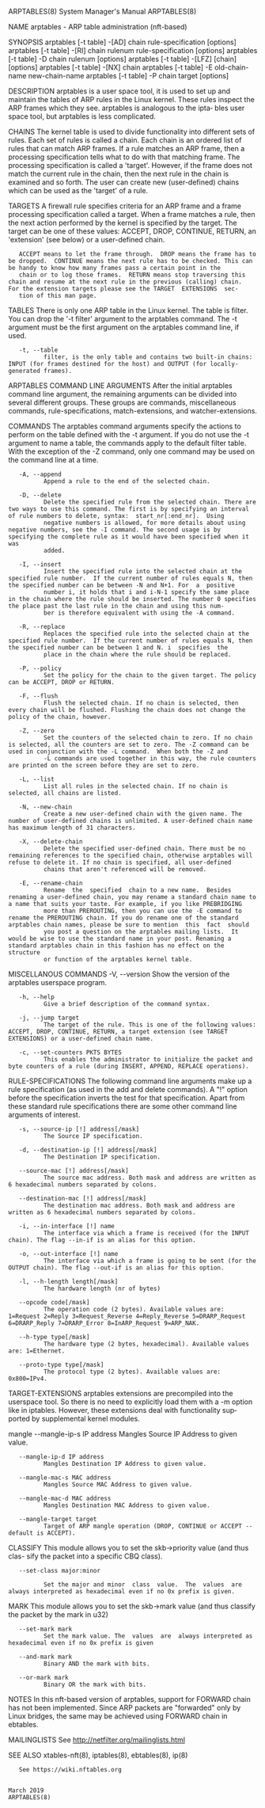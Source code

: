 ARPTABLES(8)                                                                               System Manager's Manual                                                                               ARPTABLES(8)

NAME
       arptables - ARP table administration (nft-based)

SYNOPSIS
       arptables [-t table] -[AD] chain rule-specification [options]
       arptables [-t table] -[RI] chain rulenum rule-specification [options]
       arptables [-t table] -D chain rulenum [options]
       arptables [-t table] -[LFZ] [chain] [options]
       arptables [-t table] -[NX] chain
       arptables [-t table] -E old-chain-name new-chain-name
       arptables [-t table] -P chain target [options]

DESCRIPTION
       arptables is a user space tool, it is used to set up and maintain the tables of ARP rules in the Linux kernel. These rules inspect the ARP frames which they see.  arptables is analogous to the ipta‐
       bles user space tool, but arptables is less complicated.

   CHAINS
       The kernel table is used to divide functionality into different sets of rules. Each set of rules is called a chain.  Each chain is an ordered list of rules that can  match  ARP  frames.  If  a  rule
       matches  an  ARP frame, then a processing specification tells what to do with that matching frame. The processing specification is called a 'target'. However, if the frame does not match the current
       rule in the chain, then the next rule in the chain is examined and so forth.  The user can create new (user-defined) chains which can be used as the 'target' of a rule.

   TARGETS
       A firewall rule specifies criteria for an ARP frame and a frame processing specification called a target.  When a frame matches a rule, then the next action performed by the kernel is  specified  by
       the target.  The target can be one of these values: ACCEPT, DROP, CONTINUE, RETURN, an 'extension' (see below) or a user-defined chain.

       ACCEPT means to let the frame through.  DROP means the frame has to be dropped.  CONTINUE means the next rule has to be checked. This can be handy to know how many frames pass a certain point in the
       chain or to log those frames.  RETURN means stop traversing this chain and resume at the next rule in the previous (calling) chain.  For the extension targets please see the TARGET  EXTENSIONS  sec‐
       tion of this man page.

   TABLES
       There  is  only one ARP table in the Linux kernel.  The table is filter.  You can drop the '-t filter' argument to the arptables command.  The -t argument must be the first argument on the arptables
       command line, if used.

       -t, --table
              filter, is the only table and contains two built-in chains: INPUT (for frames destined for the host) and OUTPUT (for locally-generated frames).

ARPTABLES COMMAND LINE ARGUMENTS
       After the initial arptables command line argument, the remaining arguments can be divided into several different groups.  These groups  are  commands,  miscellaneous  commands,  rule-specifications,
       match-extensions, and watcher-extensions.

   COMMANDS
       The arptables command arguments specify the actions to perform on the table defined with the -t argument.  If you do not use the -t argument to name a table, the commands apply to the default filter
       table.  With the exception of the -Z command, only one command may be used on the command line at a time.

       -A, --append
              Append a rule to the end of the selected chain.

       -D, --delete
              Delete the specified rule from the selected chain. There are two ways to use this command. The first is by specifying an interval of rule numbers to delete, syntax:  start_nr[:end_nr].  Using
              negative numbers is allowed, for more details about using negative numbers, see the -I command. The second usage is by specifying the complete rule as it would have been specified when it was
              added.

       -I, --insert
              Insert the specified rule into the selected chain at the specified rule number.  If the current number of rules equals N, then the specified number can be between -N and N+1. For  a  positive
              number i, it holds that i and i-N-1 specify the same place in the chain where the rule should be inserted. The number 0 specifies the place past the last rule in the chain and using this num‐
              ber is therefore equivalent with using the -A command.

       -R, --replace
              Replaces the specified rule into the selected chain at the specified rule number.  If the current number of rules equals N, then the specified number can be between 1 and N. i  specifies  the
              place in the chain where the rule should be replaced.

       -P, --policy
              Set the policy for the chain to the given target. The policy can be ACCEPT, DROP or RETURN.

       -F, --flush
              Flush the selected chain. If no chain is selected, then every chain will be flushed. Flushing the chain does not change the policy of the chain, however.

       -Z, --zero
              Set the counters of the selected chain to zero. If no chain is selected, all the counters are set to zero. The -Z command can be used in conjunction with the -L command.  When both the -Z and
              -L commands are used together in this way, the rule counters are printed on the screen before they are set to zero.

       -L, --list
              List all rules in the selected chain. If no chain is selected, all chains are listed.

       -N, --new-chain
              Create a new user-defined chain with the given name. The number of user-defined chains is unlimited. A user-defined chain name has maximum length of 31 characters.

       -X, --delete-chain
              Delete the specified user-defined chain. There must be no remaining references to the specified chain, otherwise arptables will refuse to delete it. If no chain is specified, all user-defined
              chains that aren't referenced will be removed.

       -E, --rename-chain
              Rename  the  specified  chain to a new name.  Besides renaming a user-defined chain, you may rename a standard chain name to a name that suits your taste. For example, if you like PREBRIDGING
              more than PREROUTING, then you can use the -E command to rename the PREROUTING chain. If you do rename one of the standard arptables chain names, please be sure to mention  this  fact  should
              you post a question on the arptables mailing lists.  It would be wise to use the standard name in your post. Renaming a standard arptables chain in this fashion has no effect on the structure
              or function of the arptables kernel table.

   MISCELLANOUS COMMANDS
       -V, --version
              Show the version of the arptables userspace program.

       -h, --help
              Give a brief description of the command syntax.

       -j, --jump target
              The target of the rule. This is one of the following values: ACCEPT, DROP, CONTINUE, RETURN, a target extension (see TARGET EXTENSIONS) or a user-defined chain name.

       -c, --set-counters PKTS BYTES
              This enables the administrator to initialize the packet and byte counters of a rule (during INSERT, APPEND, REPLACE operations).

   RULE-SPECIFICATIONS
       The following command line arguments make up a rule specification (as used in the add and delete commands). A "!" option before the specification inverts the test for that specification. Apart  from
       these standard rule specifications there are some other command line arguments of interest.

       -s, --source-ip [!] address[/mask]
              The Source IP specification.

       -d, --destination-ip [!] address[/mask]
              The Destination IP specification.

       --source-mac [!] address[/mask]
              The source mac address. Both mask and address are written as 6 hexadecimal numbers separated by colons.

       --destination-mac [!] address[/mask]
              The destination mac address. Both mask and address are written as 6 hexadecimal numbers separated by colons.

       -i, --in-interface [!] name
              The interface via which a frame is received (for the INPUT chain). The flag --in-if is an alias for this option.

       -o, --out-interface [!] name
              The interface via which a frame is going to be sent (for the OUTPUT chain). The flag --out-if is an alias for this option.

       -l, --h-length length[/mask]
              The hardware length (nr of bytes)

       --opcode code[/mask]
              The operation code (2 bytes). Available values are: 1=Request 2=Reply 3=Request_Reverse 4=Reply_Reverse 5=DRARP_Request 6=DRARP_Reply 7=DRARP_Error 8=InARP_Request 9=ARP_NAK.

       --h-type type[/mask]
              The hardware type (2 bytes, hexadecimal). Available values are: 1=Ethernet.

       --proto-type type[/mask]
              The protocol type (2 bytes). Available values are: 0x800=IPv4.

   TARGET-EXTENSIONS
       arptables  extensions  are precompiled into the userspace tool. So there is no need to explicitly load them with a -m option like in iptables.  However, these extensions deal with functionality sup‐
       ported by supplemental kernel modules.

   mangle
       --mangle-ip-s IP address
              Mangles Source IP Address to given value.

       --mangle-ip-d IP address
              Mangles Destination IP Address to given value.

       --mangle-mac-s MAC address
              Mangles Source MAC Address to given value.

       --mangle-mac-d MAC address
              Mangles Destination MAC Address to given value.

       --mangle-target target
              Target of ARP mangle operation (DROP, CONTINUE or ACCEPT -- default is ACCEPT).

   CLASSIFY
       This  module  allows you to set the skb->priority value (and thus clas- sify the packet into a specific CBQ class).

       --set-class major:minor

              Set the major and minor  class  value.  The  values  are  always interpreted as hexadecimal even if no 0x prefix is given.

   MARK
       This  module  allows you to set the skb->mark value (and thus classify the packet by the mark in u32)

       --set-mark mark
              Set the mark value. The  values  are  always interpreted as hexadecimal even if no 0x prefix is given

       --and-mark mark
              Binary AND the mark with bits.

       --or-mark mark
              Binary OR the mark with bits.

NOTES
       In this nft-based version of arptables, support for FORWARD chain has not been implemented. Since ARP packets are "forwarded" only by Linux bridges, the same may be achieved using FORWARD  chain  in
       ebtables.

MAILINGLISTS
       See http://netfilter.org/mailinglists.html

SEE ALSO
       xtables-nft(8), iptables(8), ebtables(8), ip(8)

       See https://wiki.nftables.org

                                                                                                  March 2019                                                                                     ARPTABLES(8)
